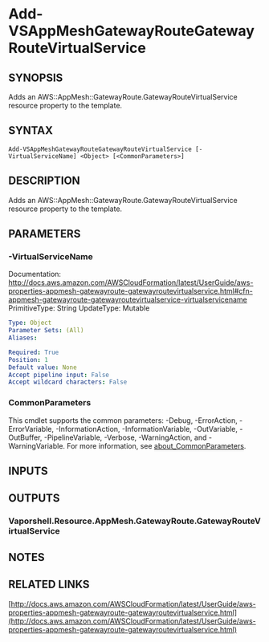 # Add-VSAppMeshGatewayRouteGatewayRouteVirtualService

## SYNOPSIS
Adds an AWS::AppMesh::GatewayRoute.GatewayRouteVirtualService resource property to the template.

## SYNTAX

```
Add-VSAppMeshGatewayRouteGatewayRouteVirtualService [-VirtualServiceName] <Object> [<CommonParameters>]
```

## DESCRIPTION
Adds an AWS::AppMesh::GatewayRoute.GatewayRouteVirtualService resource property to the template.

## PARAMETERS

### -VirtualServiceName
Documentation: http://docs.aws.amazon.com/AWSCloudFormation/latest/UserGuide/aws-properties-appmesh-gatewayroute-gatewayroutevirtualservice.html#cfn-appmesh-gatewayroute-gatewayroutevirtualservice-virtualservicename
PrimitiveType: String
UpdateType: Mutable

```yaml
Type: Object
Parameter Sets: (All)
Aliases:

Required: True
Position: 1
Default value: None
Accept pipeline input: False
Accept wildcard characters: False
```

### CommonParameters
This cmdlet supports the common parameters: -Debug, -ErrorAction, -ErrorVariable, -InformationAction, -InformationVariable, -OutVariable, -OutBuffer, -PipelineVariable, -Verbose, -WarningAction, and -WarningVariable. For more information, see [about_CommonParameters](http://go.microsoft.com/fwlink/?LinkID=113216).

## INPUTS

## OUTPUTS

### Vaporshell.Resource.AppMesh.GatewayRoute.GatewayRouteVirtualService
## NOTES

## RELATED LINKS

[http://docs.aws.amazon.com/AWSCloudFormation/latest/UserGuide/aws-properties-appmesh-gatewayroute-gatewayroutevirtualservice.html](http://docs.aws.amazon.com/AWSCloudFormation/latest/UserGuide/aws-properties-appmesh-gatewayroute-gatewayroutevirtualservice.html)

